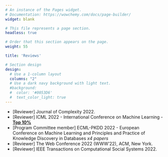 ```yaml
---
# An instance of the Pages widget.
# Documentation: https://wowchemy.com/docs/page-builder/
widget: blank

# This file represents a page section.
headless: true

# Order that this section appears on the page.
weight: 55

title: 'Reviews'

# Section design
design:
  # Use a 1-column layout
  columns: "2"
  # Use a dark navy background with light text.
  #background:
  #  color: '#0053D6'
  #  text_color_light: true
---
```

* [Reviewer] Journal of Complexity 2022.
* [Reviewer] ICML 2022 - International Conference on Machine Learning - **[Top 10%](https://icml.cc/Conferences/2022/Reviewers#:~:text=Outstanding%20Reviewers)**
* [Program Committee member] ECML-PKDD 2022 - European Conference on Machine Learning and Principles and Practice of Knowledge Discovery in Databases *x4 papers*
* [Reviewer] The Web Conference 2022 (WWW’22), ACM, New York.
* [Reviewer] IEEE Transactions on Computational Social Systems 2022.
